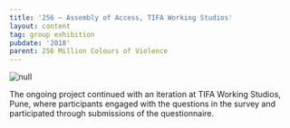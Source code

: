 ```yaml
---
title: '256 ~ Assembly of Access, TIFA Working Studios'
layout: content
tag: group exhibition
pubdate: '2018'
parent: 256 Million Colours of Violence
---
```

![null](/assets/img/ali-akbar-mehta_256-million-colours-of-violence_installation-view_tifa-working-studios-pune_2018.jpg)

The ongoing project continued with an iteration at TIFA Working Studios, Pune, where participants engaged with the questions in the survey and participated through submissions of the questionnaire.
